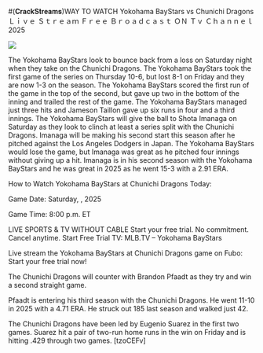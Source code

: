 #(𝐂𝐫𝐚𝐜𝐤𝐒𝐭𝐫𝐞𝐚𝐦𝐬)WAY TO WATCH Yokohama BayStars vs Chunichi Dragons Ｌｉｖｅ Ｓｔｒｅａｍ Ｆｒｅｅ Ｂｒｏａｄｃａｓｔ ＯＮ Ｔｖ Ｃｈａｎｎｅｌ  2025  
  
  
[![](https://i.imgur.com/qSNzIqt.png)](https://movie.rssnews.media/emvgowQid.php)  
  
The Yokohama BayStars look to bounce back from a loss on Saturday night when they take on the Chunichi Dragons. The Yokohama BayStars took the first game of the series on Thursday 10-6, but lost 8-1 on Friday and they are now 1-3 on the season. The Yokohama BayStars scored the first run of the game in the top of the second, but gave up two in the bottom of the inning and trailed the rest of the game. The Yokohama BayStars managed just three hits and Jameson Taillon gave up six runs in four and a third innings. The Yokohama BayStars will give the ball to Shota Imanaga on Saturday as they look to clinch at least a series split with the Chunichi Dragons. Imanaga will be making his second start this season after he pitched against the Los Angeles Dodgers in Japan. The Yokohama BayStars would lose the game, but Imanaga was great as he pitched four innings without giving up a hit. Imanaga is in his second season with the Yokohama BayStars and he was great in 2025 as he went 15-3 with a 2.91 ERA.

How to Watch Yokohama BayStars at Chunichi Dragons Today:

Game Date: Saturday, , 2025

Game Time: 8:00 p.m. ET

LIVE SPORTS & TV WITHOUT CABLE
Start your free trial. No commitment. Cancel anytime.
Start Free Trial
TV: MLB.TV – Yokohama BayStars

Live stream the Yokohama BayStars at Chunichi Dragons game on Fubo: Start your free trial now!

The Chunichi Dragons will counter with Brandon Pfaadt as they try and win a second straight game.

Pfaadt is entering his third season with the Chunichi Dragons. He went 11-10 in 2025 with a 4.71 ERA. He struck out 185 last season and walked just 42.

The Chunichi Dragons have been led by Eugenio Suarez in the first two games. Suarez hit a pair of two-run home runs in the win on Friday and is hitting .429 through two games. [tzoCEFv]